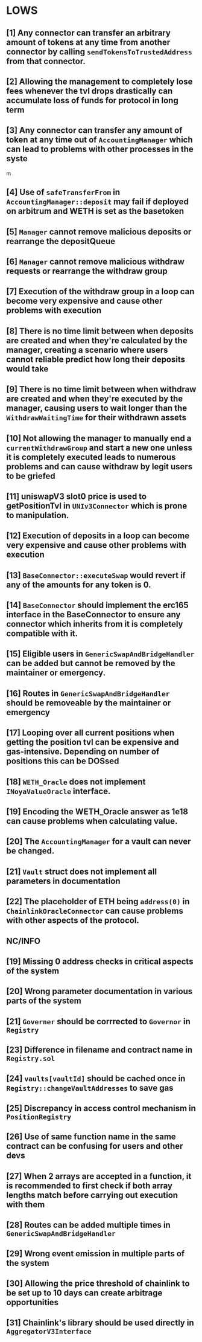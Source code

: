 
# LOWS

## [1] Any connector can transfer an arbitrary amount of tokens at any time from another connector by calling `sendTokensToTrustedAddress` from that connector.

## [2] Allowing the management to completely lose fees whenever the tvl drops drastically can accumulate loss of funds for protocol in long term

## [3] Any connector can transfer any amount of token at any time out of `AccountingManager` which can lead to problems with other processes in the syste
m
## [4] Use of `safeTransferFrom` in `AccountingManager::deposit` may fail if deployed on arbitrum and WETH is set as the basetoken

## [5] `Manager` cannot remove malicious deposits or rearrange the depositQueue

## [6] `Manager` cannot remove malicious withdraw requests or rearrange the withdraw group

## [7]  Execution of the withdraw group in a loop can become very expensive and cause other problems with execution

## [8] There is no time limit between when deposits are created and when they're calculated by the manager, creating a scenario where users cannot reliable predict how long their deposits would take

## [9] There is no time limit between when withdraw are created and when they're executed by the manager, causing users to wait longer than the `WithdrawWaitingTime` for their withdrawn assets

## [10] Not allowing the manager to manually end a `currentWithdrawGroup` and start a new one unless it is completely executed leads to numerous problems and can cause withdraw by legit users to be griefed

## [11] uniswapV3 slot0 price is used to getPositionTvl in `UNIv3Connector` which is prone to manipulation.

## [12] Execution of deposits in a loop can become very expensive and cause other problems with execution

## [13] `BaseConnector::executeSwap` would revert if any of the amounts for any token is 0.

## [14] `BaseConnector` should implement the erc165 interface in the BaseConnector to ensure any connector which inherits from it is completely compatible with it.

## [15] Eligible users in `GenericSwapAndBridgeHandler` can be added but cannot be removed by the maintainer or emergency.

## [16] Routes in `GenericSwapAndBridgeHandler` should be removeable by the maintainer or emergency

## [17] Looping over all current positions when getting the position tvl can be expensive and gas-intensive. Depending on number of positions this can be DOSsed

## [18] `WETH_Oracle` does not implement `INoyaValueOracle` interface.

## [19] Encoding the WETH_Oracle answer as 1e18 can cause problems when calculating value.

## [20] The `AccountingManager` for a vault can never be changed.

## [21] `Vault` struct does not implement all parameters in documentation

## [22] The placeholder of ETH being `address(0)` in `ChainlinkOracleConnector` can cause problems with other aspects of the protocol.

## NC/INFO

## [19] Missing 0 address checks in critical aspects of the system

## [20] Wrong parameter documentation in various parts of the system

## [21] `Governer` should be corrrected to `Governor` in `Registry`

## [23] Difference in filename and contract name in `Registry.sol`

## [24] `vaults[vaultId]` should be cached once in `Registry::changeVaultAddresses` to save gas

## [25] Discrepancy in access control mechanism in `PositionRegistry`

## [26] Use of same function name in the same contract can be confusing for users and other devs

## [27] When 2 arrays are accepted in a function, it is recommended to first check if both array lengths match before carrying out execution with them

## [28] Routes can be added multiple times in `GenericSwapAndBridgeHandler`

## [29] Wrong event emission in multiple parts of the system

## [30] Allowing the price threshold of chainlink to be set up to 10 days can create arbitrage opportunities

## [31] Chainlink's library should be used directly in `AggregatorV3Interface`

